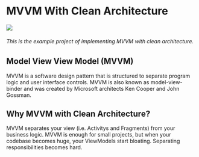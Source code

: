 # MVVM With Clean Architecture
![](https://komarev.com/ghpvc/?username=Clean-Architecture-With-MVVM&style=for-the-badge&label=Visitors)

###### This is the example project of implementing MVVM with clean architecture.

## Model View View Model (MVVM)
MVVM is a software design pattern that is structured to separate program logic and user interface controls. MVVM is also known as model-view-binder and was created by Microsoft architects Ken Cooper and John Gossman.

## Why MVVM with Clean Architecture?
MVVM separates your view (i.e. Activitys and Fragments) from your business logic. MVVM is enough for small projects, but when your codebase becomes huge, your ViewModels start bloating. Separating responsibilities becomes hard.
